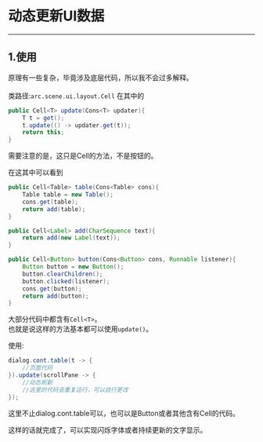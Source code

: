 # 动态更新UI数据
***
## 1.使用
原理有一些复杂，毕竟涉及底层代码，所以我不会过多解释。
<br><br>
类路径:`arc.scene.ui.layout.Cell`
在其中的
```java 
public Cell<T> update(Cons<T> updater){
    T t = get();
    t.update(() -> updater.get(t));
    return this;
}
```
需要注意的是，这只是Cell的方法，不是按钮的。

在这其中可以看到
```java 
public Cell<Table> table(Cons<Table> cons){
    Table table = new Table();
    cons.get(table);
    return add(table);
}
```
```java 
public Cell<Label> add(CharSequence text){
    return add(new Label(text));
}
```
```java 
public Cell<Button> button(Cons<Button> cons, Runnable listener){
    Button button = new Button();
    button.clearChildren();
    button.clicked(listener);
    cons.get(button);
    return add(button);
}
```
大部分代码中都含有```Cell<T>```。
<br>
也就是说这样的方法基本都可以使用```update()```。

使用:
```java 
dialog.cont.table(t -> {
    //页面代码
}).update(scrollPane -> {
    //动态刷新
    //这里的代码会重复运行，可以自行更改
});
```
这里不止dialog.cont.table可以，也可以是Button或者其他含有Cell<T>的代码。

这样的话就完成了，可以实现闪烁字体或者持续更新的文字显示。

